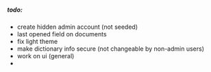##### todo:

- create hidden admin account (not seeded)
- last opened field on documents
- fix light theme
- make dictionary info secure (not changeable by non-admin users)
- work on ui (general)
- 